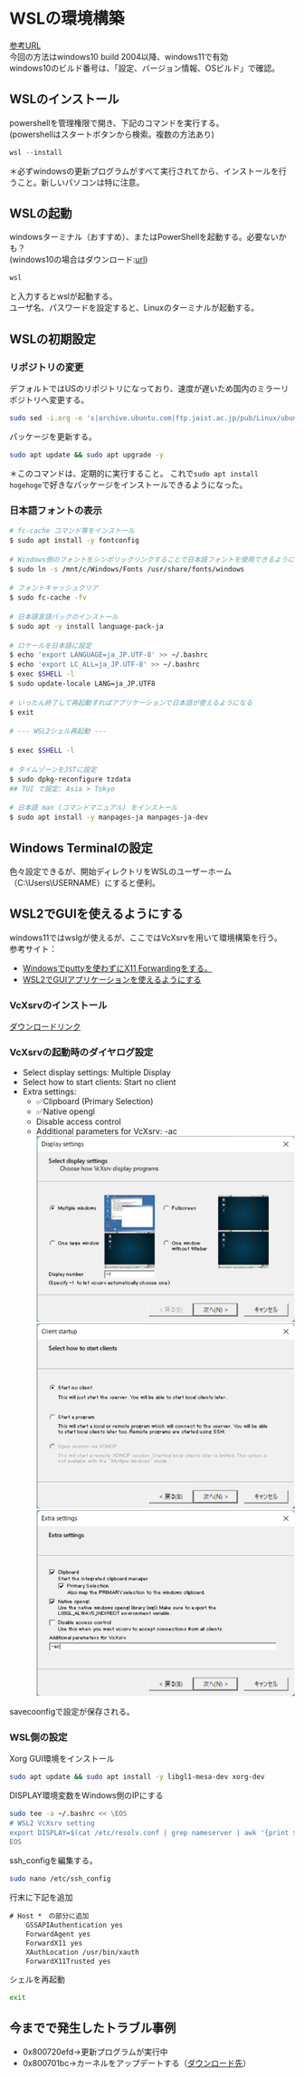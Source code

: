 # WSLの環境構築
[参考URL](https://docs.microsoft.com/ja-jp/windows/wsl/install)  
今回の方法はwindows10 build 2004以降、windows11で有効  
windows10のビルド番号は、「設定、バージョン情報、OSビルド」で確認。  
## WSLのインストール
powershellを管理権限で開き、下記のコマンドを実行する。  
(powershellはスタートボタンから検索。複数の方法あり)
```powershell
wsl --install
```  
＊必ずwindowsの更新プログラムがすべて実行されてから、インストールを行うこと。新しいパソコンは特に注意。
## WSLの起動
windowsターミナル（おすすめ）、またはPowerShellを起動する。必要ないかも？    
(windows10の場合はダウンロード:[url](https://docs.microsoft.com/ja-jp/windows/terminal/))
```powershell
wsl
```
と入力するとwslが起動する。  
ユーザ名、パスワードを設定すると、Linuxのターミナルが起動する。
## WSLの初期設定
### リポジトリの変更
デフォルトではUSのリポジトリになっており、速度が遅いため国内のミラーリポジトリへ変更する。  
```bash
sudo sed -i.org -e 's|archive.ubuntu.com|ftp.jaist.ac.jp/pub/Linux/ubuntu|g' /etc/apt/sources.list
```
パッケージを更新する。  
```bash
sudo apt update && sudo apt upgrade -y
```
＊このコマンドは、定期的に実行すること。
これで`sudo apt install hogehoge`で好きなパッケージをインストールできるようになった。  
### 日本語フォントの表示
```bash
# fc-cache コマンド等をインストール
$ sudo apt install -y fontconfig

# Windows側のフォントをシンボリックリンクすることで日本語フォントを使用できるようにする
$ sudo ln -s /mnt/c/Windows/Fonts /usr/share/fonts/windows

# フォントキャッシュクリア
$ sudo fc-cache -fv

# 日本語言語パックのインストール
$ sudo apt -y install language-pack-ja

# ロケールを日本語に設定
$ echo 'export LANGUAGE=ja_JP.UTF-8' >> ~/.bashrc
$ echo 'export LC_ALL=ja_JP.UTF-8' >> ~/.bashrc
$ exec $SHELL -l
$ sudo update-locale LANG=ja_JP.UTF8

# いったん終了して再起動すればアプリケーションで日本語が使えるようになる
$ exit

# --- WSL2シェル再起動 ---

$ exec $SHELL -l

# タイムゾーンをJSTに設定
$ sudo dpkg-reconfigure tzdata
## TUI で設定: Asia > Tokyo

# 日本語 man (コマンドマニュアル) をインストール
$ sudo apt install -y manpages-ja manpages-ja-dev
```
## Windows Terminalの設定
色々設定できるが、開始ディレクトリをWSLのユーザーホーム（C:\Users\USERNAME）にすると便利。  

## WSL2でGUIを使えるようにする
windows11ではwslgが使えるが、ここではVcXsrvを用いて環境構築を行う。  
参考サイト：
- [Windowsでputtyを使わずにX11 Forwardingをする。](https://blog.neno.dev/entry/2021/04/27/231930)  　
- [WSL2でGUIアプリケーションを使えるようにする](https://qiita.com/amenoyoya/items/ff00a265546fd966d7a7) 

### VcXsrvのインストール
[ダウンロードリンク](https://sourceforge.net/projects/vcxsrv/)
### VcXsrvの起動時のダイヤログ設定
- Select display settings: Multiple Display
- Select how to start clients: Start no client
- Extra settings:
    - ✅Clipboard (Primary Selection)
    - ✅Native opengl
    - Disable access control
    - Additional parameters for VcXsrv: -ac  
![Select display settingの画面](/figure/v1.png)
![Select how to start clientsの画面](/figure/v2.png)
![Extra settingの画面](/figure/v3.png)

savecoonfigで設定が保存される。  

### WSL側の設定
Xorg GUI環境をインストール
```bash
sudo apt update && sudo apt install -y libgl1-mesa-dev xorg-dev
```
DISPLAY環境変数をWindows側のIPにする
```bash
sudo tee -a ~/.bashrc << \EOS
# WSL2 VcXsrv setting
export DISPLAY=$(cat /etc/resolv.conf | grep nameserver | awk '{print $2}'):0.0
EOS
```
ssh_configを編集する。
```bash
sudo nano /etc/ssh_config
```
行末に下記を追加
```config
# Host *　の部分に追加
    GSSAPIAuthentication yes
    ForwardAgent yes
    ForwardX11 yes
    XAuthLocation /usr/bin/xauth
    ForwardX11Trusted yes
```
シェルを再起動
```bash
exit
```

## 今までで発生したトラブル事例
- 0x800720efd→更新プログラムが実行中
- 0x800701bc→カーネルをアップデートする（[ダウンロード先](https://docs.microsoft.com/ja-jp/windows/wsl/install-manual#step-4---download-the-linux-kernel-update-package)）